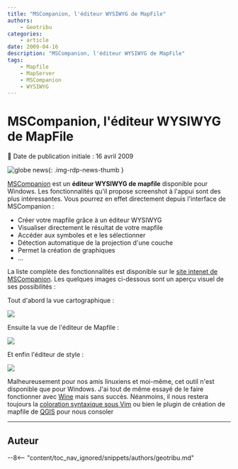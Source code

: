 ```yaml
---
title: "MSCompanion, l'éditeur WYSIWYG de MapFile"
authors:
    - Geotribu
categories:
    - article
date: 2009-04-16
description: "MSCompanion, l'éditeur WYSIWYG de MapFile"
tags:
    - Mapfile
    - MapServer
    - MSCompanion
    - WYSIWYG
---
```


# MSCompanion, l'éditeur WYSIWYG de MapFile

:calendar: Date de publication initiale : 16 avril 2009

![globe news](https://cdn.geotribu.fr/img/internal/icons-rdp-news/world.png){: .img-rdp-news-thumb }

[MSCompanion](http://code.google.com/p/mscompanion/) est un **éditeur WYSIWYG de mapfile** disponible pour Windows. Les fonctionnalités qu'il propose screenshot à l'appui sont des plus intéressantes. Vous pourrez en effet directement depuis l'interface de MSCompanion :

* Créer votre mapfile grâce à un éditeur WYSIWYG
* Visualiser directement le résultat de votre mapfile
* Accéder aux symboles et e les sélectionner
* Détection automatique de la projection d'une couche
* Permet la création de graphiques
* ...

La liste complète des fonctionnalités est disponible sur le [site intenet de MSCompanion](http://code.google.com/p/mscompanion/#Features). Les quelques images ci-dessous sont un aperçu visuel de ses possibilités :

Tout d'abord la vue cartographique :

![](https://cdn.geotribu.fr/img/Blog/MSCompanion/screenshot1.jpg)

Ensuite la vue de l'éditeur de Mapfile :

![](https://cdn.geotribu.fr/img/Blog/MSCompanion/screenshot2.jpg)

Et enfin l'éditeur de style :

![](https://cdn.geotribu.fr/img/Blog/MSCompanion/style.jpg)

Malheureusement pour nos amis linuxiens et moi-même, cet outil n'est disponible que pour Windows. J'ai tout de même essayé de le faire fonctionner avec [Wine](http://www.winehq.org/) mais sans succès. Néanmoins, il nous restera toujours la [coloration syntaxique sous Vim](http://mapserver.org/development/editing/vim.html) ou bien le plugin de création de mapfile de [QGIS](https://www.qgis.org/) pour nous consoler

----

## Auteur

--8<-- "content/toc_nav_ignored/snippets/authors/geotribu.md"
